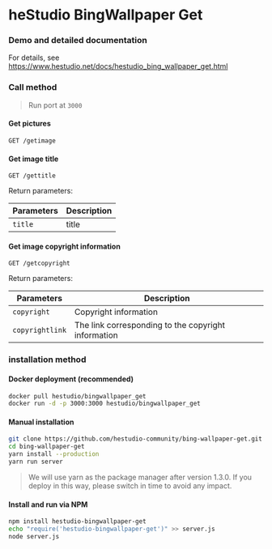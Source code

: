 # heStudio BingWallpaper Get

### Demo and detailed documentation
For details, see https://www.hestudio.net/docs/hestudio_bing_wallpaper_get.html

 ### Call method
 > Run port at `3000`
 #### Get pictures
 ```
 GET /getimage
 ```

 #### Get image title
 ```
 GET /gettitle
 ```

 Return parameters:

 | Parameters | Description |
 |---|---|
 | `title` | title |

 #### Get image copyright information
 ```
 GET /getcopyright
 ```

 Return parameters:

 | Parameters | Description |
 |---|---|
 | `copyright` | Copyright information |
 | `copyrightlink` | The link corresponding to the copyright information |

 ### installation method
 #### Docker deployment (recommended)
 ```sh
 docker pull hestudio/bingwallpaper_get
 docker run -d -p 3000:3000 hestudio/bingwallpaper_get
 ```

 #### Manual installation
 ```sh
 git clone https://github.com/hestudio-community/bing-wallpaper-get.git
 cd bing-wallpaper-get
 yarn install --production
 yarn run server
 ```

 > We will use yarn as the package manager after version 1.3.0. If you deploy in this way, please switch in time to avoid any impact.

 #### Install and run via NPM
 ```sh
 npm install hestudio-bingwallpaper-get
 echo "require('hestudio-bingwallpaper-get')" >> server.js
 node server.js
 ```